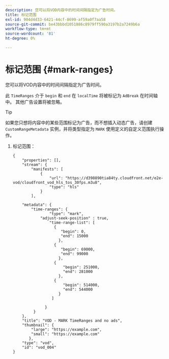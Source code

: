 ```yaml
---
description: 您可以将VOD内容中的时间间隔指定为广告时间。
title: 标记范围
exl-id: 904d4d33-6421-44cf-8699-af59a0f7aa58
source-git-commit: be43bbbd1051886c8979ff590a3197b2a7249b6a
workflow-type: tm+mt
source-wordcount: '81'
ht-degree: 0%

---
```


# 标记范围 {#mark-ranges}

您可以将VOD内容中的时间间隔指定为广告时间。

此 `TimeRanges` 介于 `begin` 和 `end` 在 `localTime` 将被标记为 `AdBreak` 在时间轴中。 其他广告设置将被忽略。

>[!TIP]
>
>如果您只想将内容中的某些范围标记为广告，而不想插入动态广告，请创建 `CustomRangeMetadata` 实例，并将类型指定为 `MARK` 使用定义的自定义范围执行操作。

1. 标记范围：

   ```
   {   
       "properties": [],
       "stream": {
           "manifests": [
               {
                   "url": "https://d398890tia84ty.cloudfront.net/e2e-vod/cloudfront_vod_hls_tos_30fps.m3u8",
                   "type": "hls"
               }
           ],
   
       "metadata": {
           "time-ranges": {
                   "type": "mark",
               "adjust-seek-position" : true,   
                   "time-range-list": [
                     {
                        "begin": 0,
                        "end": 15000
                       },
                     {
                        "begin": 69000,
                        "end": 99000
                       },
                     {
                         "begin": 251000,
                         "end": 281000
                       },
                     {
                         "begin": 514000,
                         "end": 544000
                       }
                    ]
   
                 }
            }           
       },   
       "title": "VOD - MARK TimeRanges and no ads",
       "thumbnail": {
           "large": "https://example.com",
           "small": "https://example.com"
          },
       "type": "vod",
       "id": "vod_004"
   }
   ```

